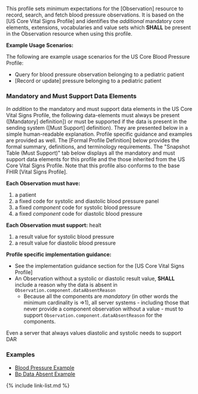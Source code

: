 
This profile sets minimum expectations for the [Observation] resource to record, search, and fetch blood pressure observations. It is based on the [US Core Vital Signs Profile] and identifies the *additional* mandatory core elements, extensions, vocabularies and value sets which **SHALL** be present in the Observation resource when using this profile.

**Example Usage Scenarios:**

The following are example usage scenarios for the US Core Blood Pressure Profile:

- Query for blood pressure observation belonging to a pediatric patient
- [Record or update] pressure belonging to a pediatric patient

### Mandatory and Must Support Data Elements

*In addition* to the mandatory and must support data elements in the US Core Vital Signs Profile, the following data-elements must always be present ([Mandatory] definition]) or must be supported if the data is present in the sending system ([Must Support] definition). They are presented below in a simple human-readable explanation. Profile specific guidance and examples are provided as well.  The [Formal Profile Definition] below provides the  formal summary, definitions, and terminology requirements.  The "Snapshot Table (Must Support)" tab below displays all the mandatory and must support data elements for this profile and the those inherited from the US Core Vital Signs Profile.  Note that this profile also conforms to the base FHIR [Vital Signs Profile].

**Each Observation must have:**

1.  a patient
1.  a fixed code for systolic and diastolic blood pressure panel
1.  a fixed *component* code for systolic blood pressure
1.  a fixed *component* code for diastolic blood pressure

**Each Observation must support:**
healt
1.  a result value for systolic blood pressure
1.  a result value for diastolic blood pressure

**Profile specific implementation guidance:**

- See the implementation guidance section for the [US Core Vital Signs Profile]
- An Observation without a systolic or diastolic result value, **SHALL** include a reason why the data is absent in `Observation.component.dataAbsentReason`
   -  Because all the components are *mandatory* (in other words the minimum cardinality is =>1), all server systems - including those that never provide a component observation without a value - must to support `Observation.component.dataAbsentReason` for the components.

Even a server that always values diastolic and systolic  needs to support DAR

### Examples

- [Blood Pressure Example](Observation-blood-pressure.html)
- [Bp Data Absent Example](Observation-bp-data-absent.html)

{% include link-list.md %}
